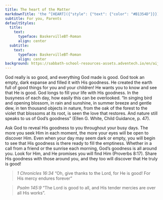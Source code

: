 ```yaml
---
title: The heart of the Matter
markdownTitle: 'the ^[HEART]({"style": {"text": {"color": "#B1354D"}}}) of the ^[MATTER]({"style": {"text": {"color": "#5fb5ac"}}})'
subtitle: For you, Parents
defaultStyles:
  title:
    text:
      typeface: BaskervilleBT-Roman
      align: center
  subtitle:
    text:
      typeface: BaskervilleBT-Roman
      align: center
background: https://sabbath-school-resources-assets.adventech.io/en/aij/2025-01-bg/01/hm-background.png
---
```


God really is so good, and everything God made is good. God took an empty, dark expanse and filled it with His goodness. He created the earth full of good things for you and your children! He wants you to know and see that He is good. God longs to fill your life with His goodness. In the busyness of each day, how easily this can be overlooked. “In singing bird and opening blossom, in rain and sunshine, in summer breeze and gentle dew, in ten thousand objects in nature, from the oak of the forest to the violet that blossoms at its root, is seen the love that restores. And nature still speaks to us of God’s goodness” (Ellen G. White, Child Guidance, p. 47).

Ask God to reveal His goodness to you throughout your busy days. The more you seek Him in each moment, the more your eyes will be open to discover Him. Even when your day may seem dark or empty, you will begin to see that His goodness is there ready to fill the emptiness. Whether in a call from a friend or the sunrise each morning, God’s goodness is all around you. Look for Him, and He promises you will find Him (Proverbs 8:17). Share His goodness with those around you, and they too will discover that He truly is good!

> <cite>1 Chronicles 16:34</cite>
> “Oh, give thanks to the Lord, for He is good! For His mercy endures forever”

> <cite>Psalm 145:9</cite>
> “The Lord is good to all, and His tender mercies are over all His works”.